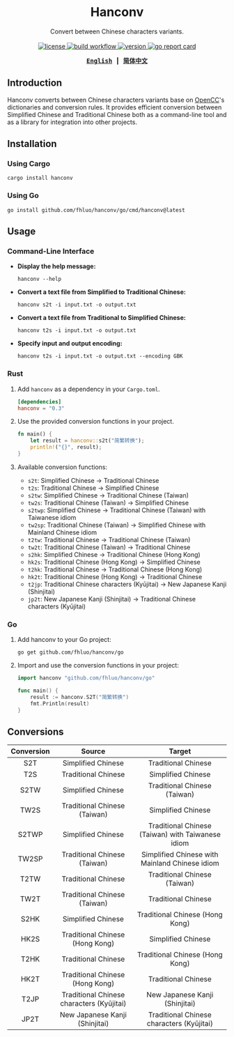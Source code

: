 <div align="center">

# Hanconv

Convert between Chinese characters variants.
<br><br>
<a href="https://github.com/fhluo/hanconv/blob/main/LICENSE">
<img src="https://img.shields.io/github/license/fhluo/hanconv" alt="license">
</a>
<a href="https://github.com/fhluo/hanconv/actions/workflows/build.yaml">
<img src="https://github.com/fhluo/hanconv/actions/workflows/build.yaml/badge.svg" alt="build workflow">
</a>
<a href="https://crates.io/crates/hanconv">
<img src="https://img.shields.io/crates/v/hanconv" alt="version">
</a>
<a href="https://goreportcard.com/report/github.com/fhluo/hanconv/go">
<img src="https://goreportcard.com/badge/github.com/fhluo/hanconv/go" alt="go report card">
</a>

<samp>

**[English](README.md)** ┃ **[简体中文](README.zh-Hans.md)**

</samp>

</div>

## Introduction

Hanconv converts between Chinese characters variants base on [OpenCC](https://github.com/BYVoid/OpenCC)'s dictionaries
and conversion rules. It provides efficient conversion between Simplified Chinese and Traditional Chinese both as a
command-line tool and as a library for integration into other projects.

## Installation

### Using Cargo

```shell
cargo install hanconv
```

### Using Go

```shell
go install github.com/fhluo/hanconv/go/cmd/hanconv@latest
```

## Usage

### Command-Line Interface

- **Display the help message:**

    ```shell
    hanconv --help
    ```

- **Convert a text file from Simplified to Traditional Chinese:**

    ```shell
    hanconv s2t -i input.txt -o output.txt
    ```

- **Convert a text file from Traditional to Simplified Chinese:**

    ```shell
    hanconv t2s -i input.txt -o output.txt
    ```

- **Specify input and output encoding:**

    ```shell
    hanconv t2s -i input.txt -o output.txt --encoding GBK
    ```

### Rust

1. Add `hanconv` as a dependency in your `Cargo.toml`.

    ```toml
    [dependencies]
    hanconv = "0.3"
    ```

2. Use the provided conversion functions in your project.

    ```rust
    fn main() {
        let result = hanconv::s2t("简繁转换");
        println!("{}", result);
    }
    ```

3. Available conversion functions:
    - `s2t`: Simplified Chinese → Traditional Chinese
    - `t2s`: Traditional Chinese → Simplified Chinese
    - `s2tw`: Simplified Chinese → Traditional Chinese (Taiwan)
    - `tw2s`: Traditional Chinese (Taiwan) → Simplified Chinese
    - `s2twp`: Simplified Chinese → Traditional Chinese (Taiwan) with Taiwanese idiom
    - `tw2sp`: Traditional Chinese (Taiwan) → Simplified Chinese with Mainland Chinese idiom
    - `t2tw`: Traditional Chinese → Traditional Chinese (Taiwan)
    - `tw2t`: Traditional Chinese (Taiwan) → Traditional Chinese
    - `s2hk`: Simplified Chinese → Traditional Chinese (Hong Kong)
    - `hk2s`: Traditional Chinese (Hong Kong) → Simplified Chinese
    - `t2hk`: Traditional Chinese → Traditional Chinese (Hong Kong)
    - `hk2t`: Traditional Chinese (Hong Kong) → Traditional Chinese
    - `t2jp`: Traditional Chinese characters (Kyūjitai) → New Japanese Kanji (Shinjitai)
    - `jp2t`: New Japanese Kanji (Shinjitai) → Traditional Chinese characters (Kyūjitai)

### Go

1. Add hanconv to your Go project:

    ```shell
    go get github.com/fhluo/hanconv/go
    ```

2. Import and use the conversion functions in your project:

    ```go
    import hanconv "github.com/fhluo/hanconv/go"

    func main() {
        result := hanconv.S2T("简繁转换")
        fmt.Println(result)
    }
    ```

## Conversions

| Conversion |                  Source                   |                      Target                       |
|:----------:|:-----------------------------------------:|:-------------------------------------------------:|
|    S2T     |            Simplified Chinese             |                Traditional Chinese                |
|    T2S     |            Traditional Chinese            |                Simplified Chinese                 |
|    S2TW    |            Simplified Chinese             |           Traditional Chinese (Taiwan)            |
|    TW2S    |       Traditional Chinese (Taiwan)        |                Simplified Chinese                 |
|   S2TWP    |            Simplified Chinese             | Traditional Chinese (Taiwan) with Taiwanese idiom |
|   TW2SP    |       Traditional Chinese (Taiwan)        |  Simplified Chinese with Mainland Chinese idiom   |
|    T2TW    |            Traditional Chinese            |           Traditional Chinese (Taiwan)            |
|    TW2T    |       Traditional Chinese (Taiwan)        |                Traditional Chinese                |
|    S2HK    |            Simplified Chinese             |          Traditional Chinese (Hong Kong)          |
|    HK2S    |      Traditional Chinese (Hong Kong)      |                Simplified Chinese                 |
|    T2HK    |            Traditional Chinese            |          Traditional Chinese (Hong Kong)          |
|    HK2T    |      Traditional Chinese (Hong Kong)      |                Traditional Chinese                |
|    T2JP    | Traditional Chinese characters (Kyūjitai) |          New Japanese Kanji (Shinjitai)           |
|    JP2T    |      New Japanese Kanji (Shinjitai)       |     Traditional Chinese characters (Kyūjitai)     |
